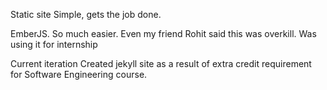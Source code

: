 Static site
Simple, gets the job done.

EmberJS. 
So much easier. Even my friend Rohit said this was overkill.
Was using it for internship

Current iteration
Created jekyll site as a result of extra credit requirement for Software Engineering course. 

